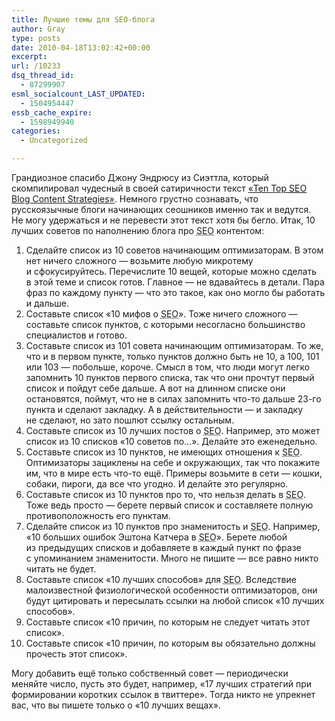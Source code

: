 ```yaml
---
title: Лучшие темы для SEO-блога
author: Gray
type: posts
date: 2010-04-18T13:02:42+00:00
excerpt:
url: /10233
dsq_thread_id:
  - 87299907
esml_socialcount_LAST_UPDATED:
  - 1504954447
essb_cache_expire:
  - 1598949940
categories:
  - Uncategorized

---
```








Грандиозное спасибо Джону Эндрюсу из&nbsp;Сиэттла, который скомпилировал чудесный в&nbsp;своей сатиричности текст <a href="http://www.johnon.com/734/top-ten-seos.html" target="_blank">&laquo;Ten Top <acronym title="Search engine optimization" lang="en">SEO</acronym> Blog Content Strategies&raquo;</a>. Немного грустно сознавать, что русскоязычные блоги начинающих сеошников именно так и&nbsp;ведутся. Не&nbsp;могу удержаться и&nbsp;не&nbsp;перевести этот текст хотя&nbsp;бы бегло. Итак, 10 лучших советов по&nbsp;наполнению блога про <acronym title="Search engine optimization" lang="en">SEO</acronym> контентом:

  1. Сделайте список из&nbsp;10 советов начинающим оптимизаторам. В&nbsp;этом нет ничего сложного&nbsp;&mdash; возьмите любую микротему и&nbsp;сфокусируйтесь. Перечислите 10 вещей, которые можно сделать в&nbsp;этой теме и&nbsp;список готов. Главное&nbsp;&mdash; не&nbsp;вдавайтесь в&nbsp;детали. Пара фраз по&nbsp;каждому пункту&nbsp;&mdash; что это такое, как оно могло&nbsp;бы работать и&nbsp;дальше.
  2. Составьте список &laquo;10&nbsp;мифов о&nbsp;<acronym title="Search engine optimization" lang="en">SEO</acronym>&raquo;. Тоже ничего сложного&nbsp;&mdash; составьте список пунктов, с&nbsp;которыми несогласно большинство специалистов и&nbsp;готово.
  3. Составьте список из&nbsp;101 совета начинающим оптимизаторам. То&nbsp;же, что и&nbsp;в&nbsp;первом пункте, только пунктов должно быть не&nbsp;10, а&nbsp;100, 101 или 103&nbsp;&mdash; побольше, короче. Смысл в&nbsp;том, что люди могут легко запомнить 10 пунктов первого списка, так что они прочтут первый список и&nbsp;пойдут себе дальше. А&nbsp;вот на&nbsp;длинном списке они остановятся, поймут, что не&nbsp;в&nbsp;силах запомнить <nobr>что-то</nobr> дальше <nobr>23-го</nobr> пункта и&nbsp;сделают закладку. А&nbsp;в&nbsp;действительности&nbsp;&mdash; и&nbsp;закладку не&nbsp;сделают, но&nbsp;зато пошлют ссылку остальным.
  4. Составьте список из&nbsp;10 лучших постов о&nbsp;<acronym title="Search engine optimization" lang="en">SEO</acronym>. Например, это может список из&nbsp;10 списков &laquo;10 советов по&hellip;&raquo;. Делайте это еженедельно.
  5. Составьте список из&nbsp;10 пунктов, не&nbsp;имеющих отношения к&nbsp;<acronym title="Search engine optimization" lang="en">SEO</acronym>. Оптимизаторы зациклены на&nbsp;себе и&nbsp;окружающих, так что покажите им, что в&nbsp;мире есть <nobr>что-то</nobr> ещё. Примеры возьмите в&nbsp;сети&nbsp;&mdash; кошки, собаки, пироги, да&nbsp;все что угодно. И&nbsp;делайте это регулярно.
  6. Составьте список из&nbsp;10 пунктов про то, что нельзя делать в&nbsp;<acronym title="Search engine optimization" lang="en">SEO</acronym>. Тоже ведь просто&nbsp;&mdash; берете первый список и&nbsp;составляете полную противоположность его пунктам.
  7. Сделайте список из&nbsp;10 пунктов про знаменитость и&nbsp;<acronym title="Search engine optimization" lang="en">SEO</acronym>. Например, &laquo;10 больших ошибок Эштона Катчера в&nbsp;<acronym title="Search engine optimization" lang="en">SEO</acronym>&raquo;. Берете любой из&nbsp;предыдущих списков и&nbsp;добавляете в&nbsp;каждый пункт по&nbsp;фразе с&nbsp;упоминанием знаменитости. Много не&nbsp;пишите&nbsp;&mdash; все равно никто читать не&nbsp;будет.
  8. Составьте список &laquo;10 лучших способов&raquo; для <acronym title="Search engine optimization" lang="en">SEO</acronym>. Вследствие малоизвестной физиологической особенности оптимизаторов, они будут цитировать и&nbsp;пересылать ссылки на&nbsp;любой список &laquo;10 лучших способов&raquo;.
  9. Составьте список &laquo;10 причин, по&nbsp;которым не&nbsp;следует читать этот список&raquo;.
 10. Составьте список &laquo;10 причин, по&nbsp;которым вы&nbsp;обязательно должны прочесть этот список&raquo;.

Могу добавить ещё только собственный совет&nbsp;&mdash; периодически меняйте число, пусть это будет, например, &laquo;17 лучших стратегий при формировании коротких ссылок в&nbsp;твиттере&raquo;. Тогда никто не&nbsp;упрекнет вас, что вы&nbsp;пишете только о&nbsp;&laquo;10 лучших вещах&raquo;.